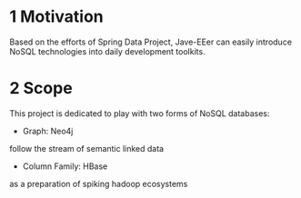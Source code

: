 # 1 Motivation
Based on the efforts of Spring Data Project, Jave-EEer can easily introduce NoSQL technologies into daily development toolkits.

# 2 Scope
This project is dedicated to play with two forms of NoSQL databases:

+ Graph: Neo4j

follow the stream of semantic linked data

+ Column Family: HBase

as a preparation of spiking hadoop ecosystems